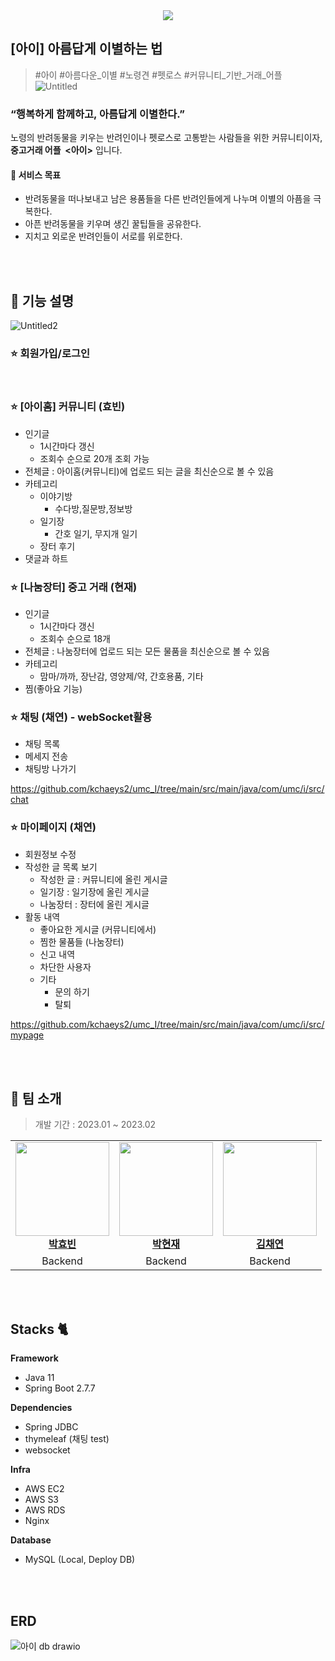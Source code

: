 <div align=center>
  <img src="https://github.com/kchaeys2/umc_I/assets/106591445/e5f4f195-aefc-4053-aee0-aa4555fa831b"/>
</div>

## [아이] 아름답게 이별하는 법
> #아이 #아름다운_이별 #노령견 #펫로스 #커뮤니티_기반_거래_어플
> ![Untitled](https://github.com/kchaeys2/umc_I/assets/106591445/3cae2283-925d-4b57-b3cb-287e3ed94ecc)

### “행복하게 함께하고, 아름답게 이별한다.”

노령의 반려동물을 키우는 반려인이나 펫로스로 고통받는 사람들을 위한 커뮤니티이자,**중고거래 어플  <아이>** 입니다.

#### 📌 서비스 목표
- 반려동물을 떠나보내고 남은 용품들을 다른 반려인들에게 나누며 이별의 아픔을 극복한다.
- 아픈 반려동물을 키우며 생긴 꿀팁들을 공유한다.
- 지치고 외로운 반려인들이 서로를 위로한다.

<br/><br/>

## 📌 기능 설명
![Untitled2](https://github.com/kchaeys2/umc_I/assets/106591445/5b96df72-4fdd-4a86-b807-8063c33b7ca8)


### ⭐ 회원가입/로그인

<br/>

### ⭐ [아이홈] 커뮤니티 (효빈)
- 인기글
    - 1시간마다 갱신
    - 조회수 순으로 20개 조회 가능
- 전체글 : 아이홈(커뮤니티)에 업로드 되는 글을 최신순으로 볼 수 있음
- 카테고리
  - 이야기방
    - 수다방,질문방,정보방
  - 일기장
    - 간호 일기, 무지개 일기
  - 장터 후기
- 댓글과 하트

### ⭐ [나눔장터] 중고 거래 (현재)
- 인기글
  - 1시간마다 갱신
  - 조회수 순으로 18개
- 전체글 : 나눔장터에 업로드 되는 모든 물품을 최신순으로 볼 수 있음
- 카테고리
  - 맘마/까까, 장난감, 영양제/약, 간호용품, 기타
- 찜(좋아요 기능)
  
### ⭐ 채팅 (채연) -  webSocket활용
- 채팅 목록
- 메세지 전송
- 채팅방 나가기
  
https://github.com/kchaeys2/umc_I/tree/main/src/main/java/com/umc/i/src/chat

### ⭐ 마이페이지 (채연)
- 회원정보 수정
- 작성한 글 목록 보기
  - 작성한 글 : 커뮤니티에 올린 게시글
  - 일기장 : 일기장에 올린 게시글
  - 나눔장터 : 장터에 올린 게시글
- 활동 내역
   - 좋아요한 게시글 (커뮤니티에서)
   - 찜한 물품들 (나눔장터)
   - 신고 내역
   - 차단한 사용자
  - 기타
    - 문의 하기
    - 탈퇴

https://github.com/kchaeys2/umc_I/tree/main/src/main/java/com/umc/i/src/mypage

<br/><br/>

## 👥 팀 소개

> 개발 기간 : 2023.01 ~ 2023.02


<table>
  <tbody>
    <tr>
      <td align="center"><a href="https://github.com/Hyobeen-Park"><img src="https://avatars.githubusercontent.com/u/98209004?v=4" width="150px;" alt=""/><br /><b>박효빈</b></a><br /></td>
      <td align="center"><a href="https://github.com/HyeonJaePark"><img src="https://avatars.githubusercontent.com/u/64001045?v=4" width="150px;" alt=""/><br /><b>박현재</b></a><br /></td>
      <td align="center"><a href="https://github.com/kchaeys2"><img src="https://avatars.githubusercontent.com/u/106591445?v=4" width="150px;" alt=""/><br /><b>김채연</b></a><br /></td>
     <tr/>
      <td align="center">Backend</td>
      <td align="center">Backend</td>
      <td align="center">Backend</td>
    </tr>
  </tbody>
</table> 

<br/><br/>

## Stacks 🐈
**Framework**
- Java 11
- Spring Boot 2.7.7

**Dependencies**
- Spring JDBC
- thymeleaf (채팅 test)
- websocket

**Infra**
- AWS EC2
- AWS S3
- AWS RDS
- Nginx

**Database**
- MySQL (Local, Deploy DB)

<br/><br/>

## ERD
![아이 db drawio](https://github.com/kchaeys2/umc_I/assets/106591445/a6d3efb6-0f75-4bef-90c3-a5e7f02429b2)
